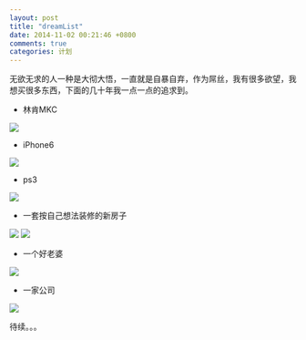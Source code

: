 ```yaml
---
layout: post
title: "dreamList"
date: 2014-11-02 00:21:46 +0800
comments: true
categories: 计划
---
```



无欲无求的人一种是大彻大悟，一直就是自暴自弃，作为屌丝，我有很多欲望，我想买很多东西，下面的几十年我一点一点的追求到。

- 林肯MKC

![](http://car0.autoimg.cn/upload/2013/1/13/u_20130113151205595264.jpg)

- iPhone6

![](http://img.cnmo-img.com.cn/1147_500x375/1146285.jpg)

- ps3

![](http://himg2.huanqiu.com/attachment2010/2013/0222/20130222090048109.jpg)

- 一套按自己想法装修的新房子

![](http://img.dazhuangwang.com/news/201202/20120217111604_30627.jpg)
![](http://wenwen.soso.com/p/20100122/20100122171836-1050308307.jpg)

- 一个好老婆

![](http://b131.photo.store.qq.com/psb?/V11xUatC4WpREw/w2WoX32dX4e1JCWCUY4Ubqp3.wb7cU1MNXHAexzW*MY!/b/dOc7Hk4*IgAA&bo=4AGAAuABgAIBByA!&rf=viewer_4)

- 一家公司

![](http://www.lshyzs.net/pic/gif/20140419/201404191397920921968.jpg)


待续。。。